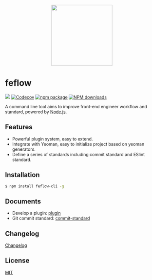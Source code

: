 <p align="center">
  <a>
    <img width="200" src="https://raw.githubusercontent.com/iv-web/feflow-cli/master/logo.png">
  </a>
</p>


# feflow

[![](https://img.shields.io/travis/iv-web/feflow-cli.svg?style=flat-square)](https://travis-ci.org/iv-web/feflow-cli)
[![Codecov](https://img.shields.io/codecov/c/github/iv-web/feflow-cli/master.svg?style=flat-square)](https://codecov.io/gh/iv-web/feflow-cli/branch/master)
[![npm package](https://img.shields.io/npm/v/feflow-cli.svg?style=flat-square)](https://www.npmjs.org/package/feflow-cli)
[![NPM downloads](http://img.shields.io/npm/dm/feflow-cli.svg?style=flat-square)](https://npmjs.org/package/feflow-cli)

A command line tool aims to improve front-end engineer workflow and standard, powered by [Node.js](https://nodejs.org/en/).

## Features

- Powerful plugin system, easy to extend.
- Integrate with Yeoman, easy to initialize project based on yeoman generators.
- Define a series of standards including commit standard and ESlint standard.

## Installation

``` bash
$ npm install feflow-cli -g
```

## Documents
- Develop a plugin: [plugin](docs/plugin.md)
- Git commit standard: [commit-standard](docs/commit-standard.md)

## Changelog

[Changelog](CHANGELOG.md)

## License

[MIT](https://tldrlegal.com/license/mit-license)
